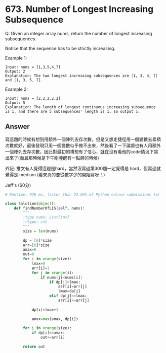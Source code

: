 # 673. Number of Longest Increasing Subsequence
Q: Given an integer array nums, return the number of longest increasing subsequences.

Notice that the sequence has to be strictly increasing.

Example 1:
```
Input: nums = [1,3,5,4,7]
Output: 2
Explanation: The two longest increasing subsequences are [1, 3, 4, 7] and [1, 3, 5, 7].
```
Example 2:
```
Input: nums = [2,2,2,2,2]
Output: 5
Explanation: The length of longest continuous increasing subsequence is 1, and there are 5 subsequences' length is 1, so output 5.
```
## Answer
寫這題的時候有想到用額外一個陣列去存次數，但是又想走捷徑用一個變數去累積次數就好，最後發現只用一個變數似乎做不出來，然後看了一下論譠也有人用額外一個陣列去存次數，因此對最初的構想有了信心，就在沒有看他的code情況下寫出來了(而且那時候是下午剛睡醒有一點醉的時候)

外記: 推文有人覺得這題是hard，當然沒寫過第300題一定覺得是 hard，但寫過就覺得是 medium (看來真的要從數字少的開始寫呀！)

Jeff's (60分)
```python
# Runtime: 976 ms, faster than 73.04% of Python online submissions for Number of Longest Increasing Subsequence.

class Solution(object):
    def findNumberOfLIS(self, nums):
        """
        :type nums: List[int]
        :rtype: int
        """
        size = len(nums)
        
        dp = [0]*size
        arr=[0]*size
        amax=0
        out=0
        for i in xrange(size):
            lmax=0
            arr[i]=1
            for j in xrange(i):
                if nums[j]<nums[i]:
                    if dp[j]>lmax:
                        arr[i]=arr[j]
                        lmax=dp[j]
                    elif dp[j]==lmax:
                        arr[i]+=arr[j]
                        
            dp[i]=lmax+1
            
            amax=max(amax, dp[i])
        
        for i in xrange(size):
            if dp[i]==amax:
                out+=arr[i]
        
        return out
```